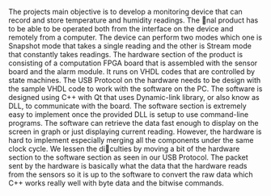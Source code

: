 The projects main objective is to develop a monitoring device that can record and store
temperature and humidity readings. The nal product has to be able to be operated both
from the interface on the device and remotely from a computer. The device can perform
two modes which one is Snapshot mode that takes a single reading and the other is Stream
mode that constantly takes readings.
The hardware section of the product is consisting of a computation FPGA board
that is assembled with the sensor board and the alarm module. It runs on VHDL codes that
are controlled by state machines. The USB Protocol on the hardware needs to be design
with the sample VHDL code to work with the software on the PC. The software is designed
using C++ with Qt that uses Dynamic-link library, or also know as DLL, to communicate
with the board.
The software section is extremely easy to implement once the provided DLL is setup
to use command-line programs. The software can retrieve the data fast enough to display
on the screen in graph or just displaying current reading. However, the hardware is hard
to implement especially merging all the components under the same clock cycle. We lessen
the diculties by moving a bit of the hardware section to the software section as seen in
our USB Protocol. The packet sent by the hardware is basically what the data that the
hardware reads from the sensors so it is up to the software to convert the raw data which
C++ works really well with byte data and the bitwise commands.